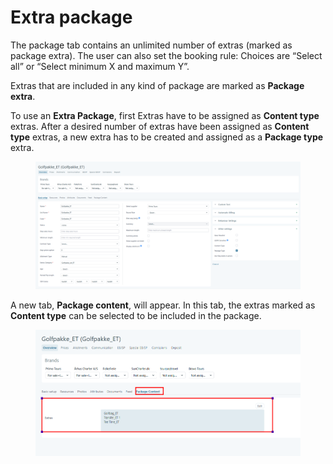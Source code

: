 # Extra package

The package tab contains an unlimited number of extras (marked as package extra). The user can also set the booking rule: Choices are “Select all” or “Select minimum X and maximum Y”.

Extras that are included in any kind of package are marked as **Package extra**.

To use an **Extra Package**, first Extras have to be assigned as **Content type** extras. After a desired number of extras have been assigned as **Content type** extras, a new extra has to be created and assigned as a **Package type** extra.

<figure><img src="../../.gitbook/assets/image (13) (1).png" alt=""><figcaption></figcaption></figure>

&#x20;A new tab, **Package content**, will appear. In this tab, the extras marked as **Content type** can be selected to be included in the package.

<figure><img src="../../.gitbook/assets/image (12) (1) (1).png" alt=""><figcaption></figcaption></figure>
